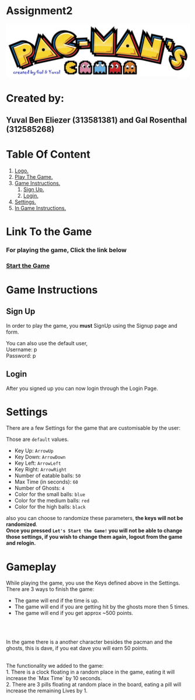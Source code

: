 <a name="logo"></a>
# Assignment2

![Pacman Logo](images/logopacman.png)
# Created by:
## Yuval Ben Eliezer (313581381) and Gal Rosenthal (312585268)

# Table Of Content
1. [ Logo. ](#logo)
1. [ Play The Game. ](#Playing_The_Game)
1. [ Game Instructions. ](#instructions)
    1. [ Sign Up. ](#sign-up)
    1. [ Login. ](#login)
1. [ Settings. ](#settings)
1. [ In Game Instructions. ](#gameplay)

<a name="Playing_The_Game"></a>
# Link To the Game
### For playing the game, Click the link below 
### [Start the Game](https://sise-web-development-environments.github.io/assignment2-yuval_gal/)

<a name="instructions"></a>
# Game Instructions
<a name="signup"></a>
## Sign Up
<p>In order to play the game, you <b>must</b> SignUp using the Signup 
page and form.</p>
<p>
You can also use the default user,<br> Username: p <br> Password: p
</p>

<a name="login"></a>
## Login
<p>After you signed up you can now login through the Login Page.</p>
 
<a name="settings"></a>
# Settings
<p> There are a few Settings for the game that are customisable by the user:</p>

Those are `default` values. 


 * Key Up: `ArrowUp`
 * Key Down: `ArrowDown`
 * Key Left: `ArrowLeft`
 * Key Right: `ArrowRight`
 * Number of eatable balls: `50`
 * Max Time (in seconds): `60`
 * Number of Ghosts: `4`
 * Color for the small balls: `blue`
 * Color for the medium balls: `red`
 * Color for the high balls: `black`
 
also you can choose to randomize these parameters, <b>the keys will not be randomized</b>.
<br>
<b>Once you pressed `Let's Start the Game!` you will not be able to change those settings, 
if you wish to change them again, logout from the game and relogin.</b>
<br>

<a name="gameplay"></a>
# Gameplay
While playing the game, you use the Keys defined above in the Settings.
<br>
There are 3 ways to finish the game:
* The game will end if the time is up.
* The game will end if you are getting hit by the ghosts more then 5 times.
* The game will end if you get approx ~500 points.
<br>
<br>
<p>In the game there is a another character besides the pacman and the ghosts,
this is dave, if you eat dave you will earn 50 points.
<br>
</p>
<br>
The functionality we added to the game:
<br>
1. There is a clock floating in a random place in the game, eating it will increase the `Max Time` by 10 seconds.
<br>
2. There are 3 pills floating at random place in the board, eating a pill will increase the remaining Lives by 1.
